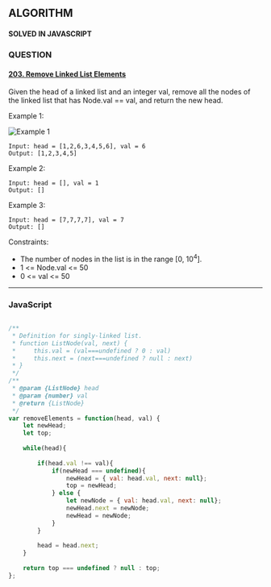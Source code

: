 ## ALGORITHM

#### SOLVED IN JAVASCRIPT
### QUESTION

#### [203. Remove Linked List Elements](https://leetcode.com/problems/remove-linked-list-elements/)

Given the head of a linked list and an integer val, remove all the nodes of the linked list that has Node.val == val, and return the new head.

Example 1:

![Example 1](https://assets.leetcode.com/uploads/2021/03/06/removelinked-list.jpg)

```
Input: head = [1,2,6,3,4,5,6], val = 6
Output: [1,2,3,4,5]
```

Example 2:

```
Input: head = [], val = 1
Output: []
```

Example 3:

```
Input: head = [7,7,7,7], val = 7
Output: []
```

Constraints:

* The number of nodes in the list is in the range [0, 10<sup>4</sup>].
* 1 <= Node.val <= 50
* 0 <= val <= 50
-----

### JavaScript

```js

/**
 * Definition for singly-linked list.
 * function ListNode(val, next) {
 *     this.val = (val===undefined ? 0 : val)
 *     this.next = (next===undefined ? null : next)
 * }
 */
/**
 * @param {ListNode} head
 * @param {number} val
 * @return {ListNode}
 */
var removeElements = function(head, val) {
    let newHead;
    let top;
    
    while(head){
        
        if(head.val !== val){
            if(newHead === undefined){
                newHead = { val: head.val, next: null};
                top = newHead;
            } else {
                let newNode = { val: head.val, next: null};
                newHead.next = newNode;
                newHead = newNode;
            }
        }
        
        head = head.next;
    }
    
    return top === undefined ? null : top;
};


```
